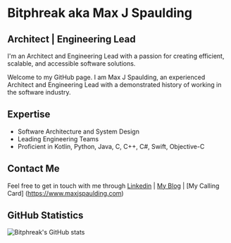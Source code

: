 # Bitphreak aka Max J Spaulding

## Architect | Engineering Lead

I'm an Architect and Engineering Lead with a passion for creating efficient, scalable, and accessible software solutions. 

Welcome to my GitHub page. I am Max J Spaulding, an experienced Architect and Engineering Lead with a demonstrated history of working in the software industry.

## Expertise

- Software Architecture and System Design
- Leading Engineering Teams
- Proficient in Kotlin, Python, Java, C, C++, C#, Swift, Objective-C

<!-- ## Current Projects
I'm currently focusing on [describe your projects here]. Visit my repositories to see my projects.

## Future Goals

In the future, I aim to [describe your goals here].
 -->

## Contact Me

Feel free to get in touch with me through [Linkedin](https://www.linkedin.com/in/maxjspaulding) | [My Blog](https://www.bitphreak.dev) | [My Calling Card] (https://www.maxjspaulding.com)

## GitHub Statistics

![Bitphreak's GitHub stats](https://github-readme-stats.vercel.app/api?username=bitphreak&show_icons=true&theme=radical)
